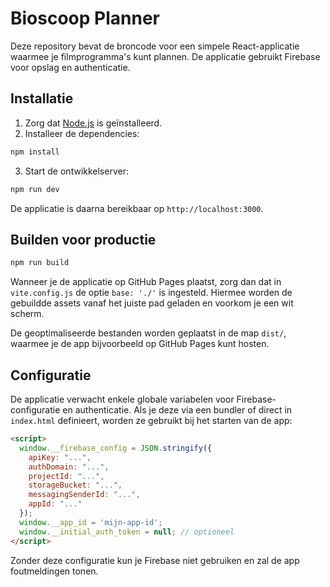 # Bioscoop Planner

Deze repository bevat de broncode voor een simpele React-applicatie waarmee je filmprogramma's kunt plannen. De applicatie gebruikt Firebase voor opslag en authenticatie. 

## Installatie

1. Zorg dat [Node.js](https://nodejs.org/) is geïnstalleerd.
2. Installeer de dependencies:

```bash
npm install
```

3. Start de ontwikkelserver:

```bash
npm run dev
```

De applicatie is daarna bereikbaar op `http://localhost:3000`.

## Builden voor productie

```bash
npm run build
```
Wanneer je de applicatie op GitHub Pages plaatst, zorg dan dat in `vite.config.js` de optie `base: './'` is ingesteld. Hiermee worden de gebuildde assets vanaf het juiste pad geladen en voorkom je een wit scherm.

De geoptimaliseerde bestanden worden geplaatst in de map `dist/`, waarmee je de app bijvoorbeeld op GitHub Pages kunt hosten.

## Configuratie

De applicatie verwacht enkele globale variabelen voor Firebase-configuratie en authenticatie. Als je deze via een bundler of direct in `index.html` definieert, worden ze gebruikt bij het starten van de app:

```html
<script>
  window.__firebase_config = JSON.stringify({
    apiKey: "...",
    authDomain: "...",
    projectId: "...",
    storageBucket: "...",
    messagingSenderId: "...",
    appId: "..."
  });
  window.__app_id = 'mijn-app-id';
  window.__initial_auth_token = null; // optioneel
</script>
```

Zonder deze configuratie kun je Firebase niet gebruiken en zal de app foutmeldingen tonen.

